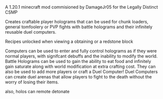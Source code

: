 A 1.20.1 minecraft mod commisioned by DamageJr05 for the Legally Distinct CSMP

Creates craftable player holograms that can be used for chunk loaders, general tomfoolery or PVP fights with battle holograms and their infinitely reusable duel computers.

Recipes unlocked when viewing a obtaining or a redstone block

Computers can be used to enter and fully control holograms as if they were normal players, with signifcant debuffs and the inability to modify the world.
Battle Holograms can be used to gain the ability to eat food and infinitely gain saturate along with world modification at extra crafting cost. They can also be used to add more players or craft a Duel Computer!
Duel Computers can create duel arenas that allow players to fight to the death without the worry of losing their items.

also, holos can remote detonate
